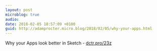 ```yaml
---
layout: post
microblog: true
audio: 
date: 2018-02-05 18:57:09 +0100
guid: http://adamprocter.micro.blog/2018/02/05/why-your-apps.html
---
```

Why your Apps look better in Sketch - [dctr.pro/23z](http://dctr.pro/23z)
